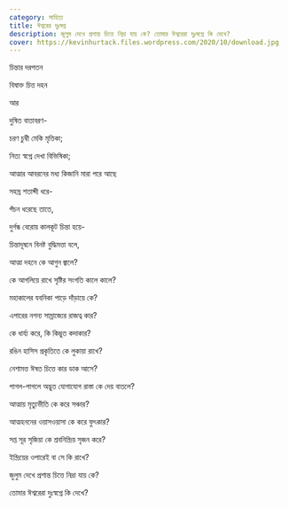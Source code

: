```yaml
---
category: সাহিত্য
title: ঈশ্বরের দুঃস্বপ্ন
description: জুলুম দেখে প্রশান্ত চিত্তে নিদ্রা যায় কে? তোমার ঈশ্বরেরা দুঃস্বপ্নে কি দেখে?
cover: https://kevinhurtack.files.wordpress.com/2020/10/download.jpg
---
```

চিন্তার দরপতন


বিষাক্ত চিত্ত দহন


আর

দুষিত বাতাবরণ-

চরণ চুম্বী মেকি মৃত্তিকা;

নিত্য স্বপ্নে দেখা বিভিষিকা;

আত্মার আবরনের মধ্য কিজানি মারা পরে আছে

সহস্র শতাব্দী ধরে-

পঁচন ধরেছে তাতে,

দুর্গন্ধ বেরোয় কালকূট চিন্তা হয়ে-

চিন্তাদূষনে বিনষ্ট বুদ্ধিমত্তা বলে,

আত্মা দহনে কে আগুন জ্বালে?

কে আগলিয়ে রাখে সৃষ্টির সংগতি কালে কালে?

মহাকালের যবনিকা পাড়ে দাঁড়ায়ে কে?

এপারের নগন্য সাম্রাজ্যের রাজত্ব কার?

কে ধার্য্য করে, কি কিম্ভুত কদাকার?



রঙিন হাসিস প্রকৃতিতে কে লুকায়া রাখে?

নেশামত্ত ঈষত চিত্তে কার ডাক আসে?

পাগল-পাগলে অদ্ভুত যোগাযোগ রাস্তা কে দেয় বাতলে?



আত্মায় মৃত্যুভীতি কে করে সঞ্চার?

আত্মহননের ওয়াসওয়াসা কে করে ফুৎকার?

সপ্ত সূর সৃজিয়া কে শ্রবনিন্দ্রিয় সৃজন করে?

ইন্দ্রিয়ের ওপারেই বা সে কি  রাখে?

জুলুম দেখে প্রশান্ত চিত্তে নিদ্রা যায় কে?

তোমার ঈশ্বরেরা দুঃস্বপ্নে কি দেখে?